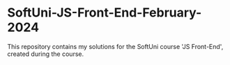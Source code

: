 # SoftUni-JS-Front-End-February-2024
This repository contains my solutions for the SoftUni course 'JS Front-End', created during the course.
